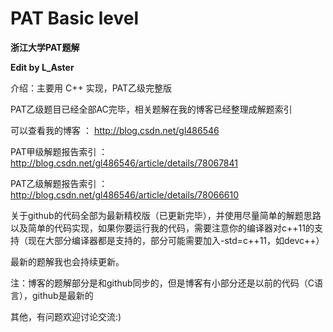 # PAT Basic level

**浙江大学PAT题解**

**Edit by L_Aster**

介绍：主要用 C++ 实现，PAT乙级完整版

PAT乙级题目已经全部AC完毕，相关题解在我的博客已经整理成解题索引

可以查看我的博客 ： http://blog.csdn.net/gl486546

PAT甲级解题报告索引 ： http://blog.csdn.net/gl486546/article/details/78067841

PAT乙级解题报告索引 ： http://blog.csdn.net/gl486546/article/details/78066610

关于github的代码全部为最新精校版（已更新完毕），并使用尽量简单的解题思路以及简单的代码实现，如果你要运行我的代码，需要注意你的编译器对c++11的支持（现在大部分编译器都是支持的，部分可能需要加入-std=c++11，如devc++）

最新的题解我也会持续更新。

注：博客的题解部分是和github同步的，但是博客有小部分还是以前的代码（C语言），github是最新的

其他，有问题欢迎讨论交流:)
